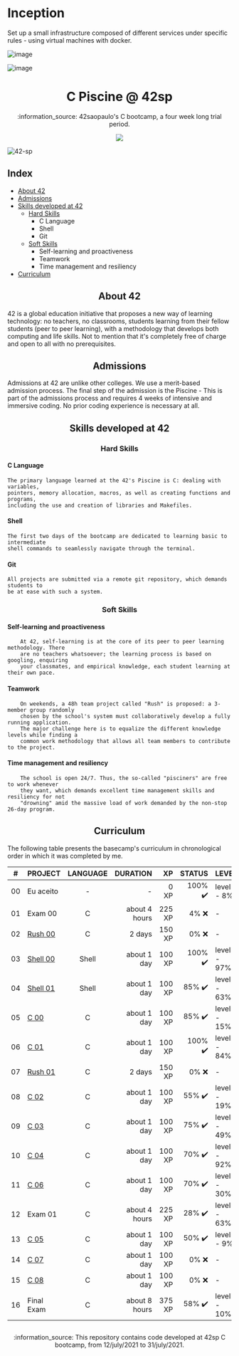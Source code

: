 # Inception
Set up a small infrastructure composed of different services under specific rules - using virtual machines with docker.


![image](https://github.com/augustobecker/Inception/assets/81205527/2d286251-f44a-4923-83dd-fcefd72d630f)

![image](https://github.com/augustobecker/Inception/assets/81205527/6d85e776-73ec-4a80-9830-fdb72ab652a5)

<h1 align="center">  C Piscine @ 42sp </h1>
<p align="center">:information_source: 42saopaulo's C bootcamp, a four week long trial period.

<p align="center"><a href="https://www.42sp.org.br/" target="_blank"><img src="https://img.shields.io/static/v1?label=&message=SP&color=000&style=for-the-badge&logo=42""></a></p>
	
![42-sp](https://user-images.githubusercontent.com/81205527/128257909-290234c4-81c5-4db4-8d8d-3b2b51ff535f.jpg)

## Index
* [About 42](#about42)
* [Admissions ](#admissions)
* [Skills developed at 42](#skills)
	* [Hard Skills](#hard-skills)
		* C Language
		* Shell
		* Git
	* [Soft Skills](#soft-skills)
		* Self-learning and proactiveness
		* Teamwork
		* Time management and resiliency
* [Curriculum](#curriculum)
	
<h2 align="center" id="about42">  About 42 </h2>

42 is a global education initiative that proposes a new way of learning technology: no teachers, no classrooms, students learning from their fellow students (peer to peer learning), with a methodology that develops both computing and life skills. Not to mention that it's completely free of charge and open to all with no prerequisites.

<h2 align="center" id="admissions">  Admissions </h2>
Admissions at 42 are unlike other colleges. We use a merit-based admission process.
The final step of the admission is the Piscine - This is part of the admissions process and requires 4 weeks of intensive and immersive coding. No prior coding experience is necessary at all.

<h2 align="center" id="skills"> Skills developed at 42 </h2>

<h3 align="center" id="hard-skills"> Hard Skills </h3>

#### C Language
	The primary language learned at the 42's Piscine is C: dealing with variables,
	pointers, memory allocation, macros, as well as creating functions and programs,
	including the use and creation of libraries and Makefiles.

#### Shell
	The first two days of the bootcamp are dedicated to learning basic to intermediate
	shell commands to seamlessly navigate through the terminal.

#### Git
	All projects are submitted via a remote git repository, which demands students to
	be at ease with such a system.

<h3 align="center" id="soft-skills"> Soft Skills </h3>

#### Self-learning and proactiveness
		At 42, self-learning is at the core of its peer to peer learning methodology. There
		are no teachers whatsoever; the learning process is based on googling, enquiring
		your classmates, and empirical knowledge, each student learning at their own pace.

#### Teamwork
		On weekends, a 48h team project called "Rush" is proposed: a 3-member group randomly
		chosen by the school's system must collaboratively develop a fully running application.
		The major challenge here is to equalize the different knowledge levels while finding a
		common work methodology that allows all team members to contribute to the project.

#### Time management and resiliency
		The school is open 24/7. Thus, the so-called "pisciners" are free to work whenever
		they want, which demands excellent time management skills and resiliency for not
		"drowning" amid the massive load of work demanded by the non-stop 26-day program.
    
<h2 align="center" id="curriculum"> Curriculum </h2>

The following table presents the basecamp's curriculum in chronological order in which it was completed by me.

|#	|PROJECT			|LANGUAGE	|DURATION	|XP		|STATUS				|LEVEL	|
|:-:|:--				|:-:		|--:		|--:		|--:				|:--	|
|00	|Eu aceito			|-		|-		|0 XP		|100% :heavy_check_mark:	|level 0 - 8% |	
|01	|Exam 00			|C		|about 4 hours	|225 XP		|4% :x:				|-|
|02	|[Rush 00](./rush00)		|C		|2 days		|150 XP		|0% :x:				|-|
|03	|[Shell 00](./shell00)		|Shell		|about 1 day	|100 XP		|100% :heavy_check_mark:	|level 0 - 97% |
|04	|[Shell 01](./shell01)		|Shell		|about 1 day	|100 XP		|85% :heavy_check_mark:		|level 1 - 63% |				
|05	|[C 00](./c00)			|C		|about 1 day	|100 XP		|85% :heavy_check_mark:		|level 2 - 15% |
|06	|[C 01](./c01)			|C		|about 1 day	|100 XP		|100% :heavy_check_mark:	|level 2 - 84% |
|07	|[Rush 01](./rush01)		|C		|2 days		|150 XP		|0% :x:				|-|
|08	|[C 02](./c02)			|C		|about 1 day	|100 XP		|55% :heavy_check_mark:		|level 3 - 19% |
|09	|[C 03](./c03)			|C		|about 1 day	|100 XP		|75% :heavy_check_mark:		|level 3 - 49%|
|10	|[C 04](./c04)			|C		|about 1 day	|100 XP		|70% :heavy_check_mark:		|level 3 - 92%|
|11	|[C 06](./c06)			|C		|about 1 day	|100 XP		|70% :heavy_check_mark:		|level 4 - 30%|
|12	|Exam 01			|C		|about 4 hours	|225 XP		|28% :heavy_check_mark:		|level 4 - 63%|
|13	|[C 05](./c05)			|C		|about 1 day	|100 XP		|50% :heavy_check_mark:		|level 5 - 9%|
|14	|[C 07](./c07)			|C		|about 1 day	|100 XP		|0% :x:				|-|			
|15	|[C 08](./c08)			|C		|about 1 day	|100 XP		|0% :x:				|-|			
|16	|Final Exam			|C		|about 8 hours	|375 XP		|58% :heavy_check_mark:		|level 6 - 10%	|


##


<p align="center">:information_source: This repository contains code developed at 42sp C bootcamp, from 12/july/2021 to 31/july/2021. </p>
